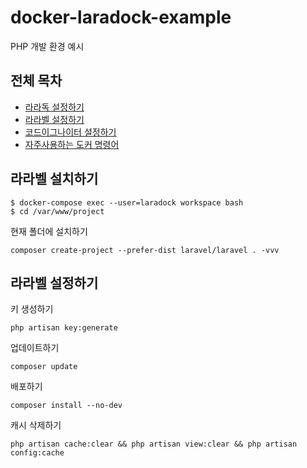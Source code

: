 # docker-laradock-example

PHP 개발 환경 예시

## 전체 목차

- [라라독 설정하기](LARADOCK.md)
- [라라벨 설정하기](LARAVEL.md)
- [코드이그나이터 설정하기](CODEIGNITER.md)
- [자주사용하는 도커 명령어](DOCKER.md)

## 라라벨 설치하기

```shell
$ docker-compose exec --user=laradock workspace bash
$ cd /var/www/project
```

현재 폴더에 설치하기

```shell
composer create-project --prefer-dist laravel/laravel . -vvv
```

## 라라벨 설정하기

키 생성하기

```shell
php artisan key:generate
```

업데이트하기

```shell
composer update
```

배포하기

```shell
composer install --no-dev
```

캐시 삭제하기

```shell
php artisan cache:clear && php artisan view:clear && php artisan config:cache
```

